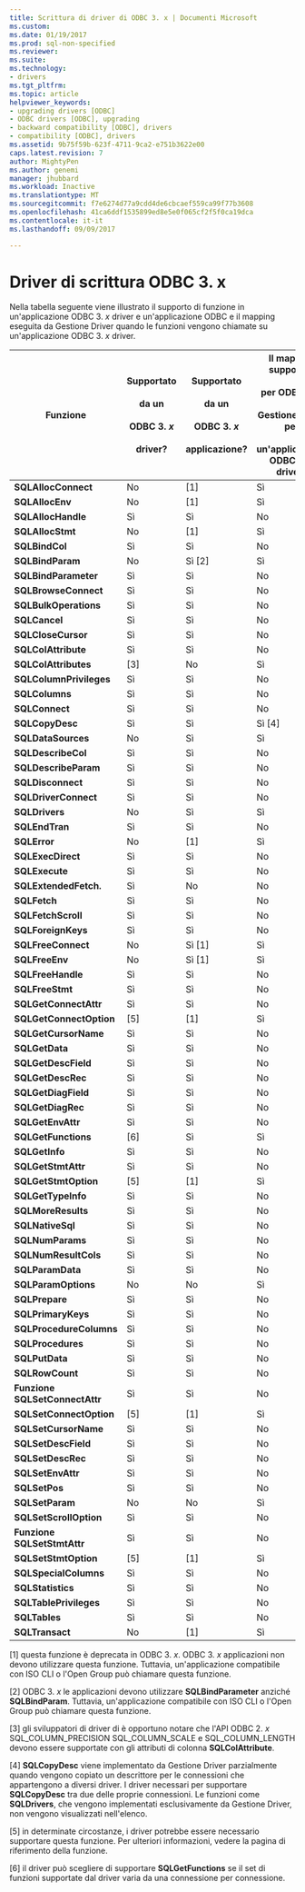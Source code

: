 ```yaml
---
title: Scrittura di driver di ODBC 3. x | Documenti Microsoft
ms.custom: 
ms.date: 01/19/2017
ms.prod: sql-non-specified
ms.reviewer: 
ms.suite: 
ms.technology:
- drivers
ms.tgt_pltfrm: 
ms.topic: article
helpviewer_keywords:
- upgrading drivers [ODBC]
- ODBC drivers [ODBC], upgrading
- backward compatibility [ODBC], drivers
- compatibility [ODBC], drivers
ms.assetid: 9b75f59b-623f-4711-9ca2-e751b3622e00
caps.latest.revision: 7
author: MightyPen
ms.author: genemi
manager: jhubbard
ms.workload: Inactive
ms.translationtype: MT
ms.sourcegitcommit: f7e6274d77a9cdd4de6cbcaef559ca99f77b3608
ms.openlocfilehash: 41ca6ddf1535899ed8e5e0f065cf2f5f0ca19dca
ms.contentlocale: it-it
ms.lasthandoff: 09/09/2017

---
```

# <a name="writing-odbc-3x-drivers"></a>Driver di scrittura ODBC 3. x
Nella tabella seguente viene illustrato il supporto di funzione in un'applicazione ODBC 3. *x* driver e un'applicazione ODBC e il mapping eseguita da Gestione Driver quando le funzioni vengono chiamate su un'applicazione ODBC 3. *x* driver.  
  
|Funzione|Supportato<br /><br /> da un<br /><br /> ODBC 3. *x*<br /><br /> driver?|Supportato<br /><br /> da un<br /><br /> ODBC 3. *x*<br /><br /> applicazione?|Il mapping supportati<br /><br /> per ODBC 3. *x*<br /><br /> Gestione driver per<br /><br /> un'applicazione ODBC 3. *x* driver?|  
|--------------|----------------------------------------------------|---------------------------------------------------------|---------------------------------------------------------------------------------------------|  
|**SQLAllocConnect**|No|[1]|Sì|  
|**SQLAllocEnv**|No|[1]|Sì|  
|**SQLAllocHandle**|Sì|Sì|No|  
|**SQLAllocStmt**|No|[1]|Sì|  
|**SQLBindCol**|Sì|Sì|No|  
|**SQLBindParam**|No|Sì [2]|Sì|  
|**SQLBindParameter**|Sì|Sì|No|  
|**SQLBrowseConnect**|Sì|Sì|No|  
|**SQLBulkOperations**|Sì|Sì|No|  
|**SQLCancel**|Sì|Sì|No|  
|**SQLCloseCursor**|Sì|Sì|No|  
|**SQLColAttribute**|Sì|Sì|No|  
|**SQLColAttributes**|[3]|No|Sì|  
|**SQLColumnPrivileges**|Sì|Sì|No|  
|**SQLColumns**|Sì|Sì|No|  
|**SQLConnect**|Sì|Sì|No|  
|**SQLCopyDesc**|Sì|Sì|Sì [4]|  
|**SQLDataSources**|No|Sì|Sì|  
|**SQLDescribeCol**|Sì|Sì|No|  
|**SQLDescribeParam**|Sì|Sì|No|  
|**SQLDisconnect**|Sì|Sì|No|  
|**SQLDriverConnect**|Sì|Sì|No|  
|**SQLDrivers**|No|Sì|Sì|  
|**SQLEndTran**|Sì|Sì|No|  
|**SQLError**|No|[1]|Sì|  
|**SQLExecDirect**|Sì|Sì|No|  
|**SQLExecute**|Sì|Sì|No|  
|**SQLExtendedFetch.**|Sì|No|No|  
|**SQLFetch**|Sì|Sì|No|  
|**SQLFetchScroll**|Sì|Sì|No|  
|**SQLForeignKeys**|Sì|Sì|No|  
|**SQLFreeConnect**|No|Sì [1]|Sì|  
|**SQLFreeEnv**|No|Sì [1]|Sì|  
|**SQLFreeHandle**|Sì|Sì|No|  
|**SQLFreeStmt**|Sì|Sì|No|  
|**SQLGetConnectAttr**|Sì|Sì|No|  
|**SQLGetConnectOption**|[5]|[1]|Sì|  
|**SQLGetCursorName**|Sì|Sì|No|  
|**SQLGetData**|Sì|Sì|No|  
|**SQLGetDescField**|Sì|Sì|No|  
|**SQLGetDescRec**|Sì|Sì|No|  
|**SQLGetDiagField**|Sì|Sì|No|  
|**SQLGetDiagRec**|Sì|Sì|No|  
|**SQLGetEnvAttr**|Sì|Sì|No|  
|**SQLGetFunctions**|[6]|Sì|Sì|  
|**SQLGetInfo**|Sì|Sì|No|  
|**SQLGetStmtAttr**|Sì|Sì|No|  
|**SQLGetStmtOption**|[5]|[1]|Sì|  
|**SQLGetTypeInfo**|Sì|Sì|No|  
|**SQLMoreResults**|Sì|Sì|No|  
|**SQLNativeSql**|Sì|Sì|No|  
|**SQLNumParams**|Sì|Sì|No|  
|**SQLNumResultCols**|Sì|Sì|No|  
|**SQLParamData**|Sì|Sì|No|  
|**SQLParamOptions**|No|No|Sì|  
|**SQLPrepare**|Sì|Sì|No|  
|**SQLPrimaryKeys**|Sì|Sì|No|  
|**SQLProcedureColumns**|Sì|Sì|No|  
|**SQLProcedures**|Sì|Sì|No|  
|**SQLPutData**|Sì|Sì|No|  
|**SQLRowCount**|Sì|Sì|No|  
|**Funzione SQLSetConnectAttr**|Sì|Sì|No|  
|**SQLSetConnectOption**|[5]|[1]|Sì|  
|**SQLSetCursorName**|Sì|Sì|No|  
|**SQLSetDescField**|Sì|Sì|No|  
|**SQLSetDescRec**|Sì|Sì|No|  
|**SQLSetEnvAttr**|Sì|Sì|No|  
|**SQLSetPos**|Sì|Sì|No|  
|**SQLSetParam**|No|No|Sì|  
|**SQLSetScrollOption**|Sì|Sì|No|  
|**Funzione SQLSetStmtAttr**|Sì|Sì|No|  
|**SQLSetStmtOption**|[5]|[1]|Sì|  
|**SQLSpecialColumns**|Sì|Sì|No|  
|**SQLStatistics**|Sì|Sì|No|  
|**SQLTablePrivileges**|Sì|Sì|No|  
|**SQLTables**|Sì|Sì|No|  
|**SQLTransact**|No|[1]|Sì|  
  
 [1] questa funzione è deprecata in ODBC 3. *x*. ODBC 3. *x* applicazioni non devono utilizzare questa funzione. Tuttavia, un'applicazione compatibile con ISO CLI o l'Open Group può chiamare questa funzione.  
  
 [2] ODBC 3. *x* le applicazioni devono utilizzare **SQLBindParameter** anziché **SQLBindParam**. Tuttavia, un'applicazione compatibile con ISO CLI o l'Open Group può chiamare questa funzione.  
  
 [3] gli sviluppatori di driver di è opportuno notare che l'API ODBC 2. *x* SQL_COLUMN_PRECISION SQL_COLUMN_SCALE e SQL_COLUMN_LENGTH devono essere supportate con gli attributi di colonna **SQLColAttribute**.  
  
 [4] **SQLCopyDesc** viene implementato da Gestione Driver parzialmente quando vengono copiato un descrittore per le connessioni che appartengono a diversi driver. I driver necessari per supportare **SQLCopyDesc** tra due delle proprie connessioni. Le funzioni come **SQLDrivers**, che vengono implementati esclusivamente da Gestione Driver, non vengono visualizzati nell'elenco.  
  
 [5] in determinate circostanze, i driver potrebbe essere necessario supportare questa funzione. Per ulteriori informazioni, vedere la pagina di riferimento della funzione.  
  
 [6] il driver può scegliere di supportare **SQLGetFunctions** se il set di funzioni supportate dal driver varia da una connessione per connessione.


